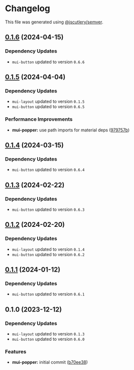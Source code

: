 # Changelog

This file was generated using [@jscutlery/semver](https://github.com/jscutlery/semver).

## [0.1.6](https://github.com/Availity/element/compare/@availity/mui-popper@0.1.5...@availity/mui-popper@0.1.6) (2024-04-15)

### Dependency Updates

* `mui-button` updated to version `0.6.6`
## [0.1.5](https://github.com/Availity/element/compare/@availity/mui-popper@0.1.4...@availity/mui-popper@0.1.5) (2024-04-04)

### Dependency Updates

* `mui-layout` updated to version `0.1.5`
* `mui-button` updated to version `0.6.5`

### Performance Improvements

* **mui-popper:** use path imports for material deps ([979757b](https://github.com/Availity/element/commit/979757b0d0fa3a8d18f20964336fadf1bf82f652))

## [0.1.4](https://github.com/Availity/element/compare/@availity/mui-popper@0.1.3...@availity/mui-popper@0.1.4) (2024-03-15)

### Dependency Updates

* `mui-button` updated to version `0.6.4`
## [0.1.3](https://github.com/Availity/element/compare/@availity/mui-popper@0.1.2...@availity/mui-popper@0.1.3) (2024-02-22)

### Dependency Updates

* `mui-button` updated to version `0.6.3`
## [0.1.2](https://github.com/Availity/element/compare/@availity/mui-popper@0.1.1...@availity/mui-popper@0.1.2) (2024-02-20)

### Dependency Updates

* `mui-layout` updated to version `0.1.4`
* `mui-button` updated to version `0.6.2`
## [0.1.1](https://github.com/Availity/element/compare/@availity/mui-popper@0.1.0...@availity/mui-popper@0.1.1) (2024-01-12)

### Dependency Updates

* `mui-button` updated to version `0.6.1`
## 0.1.0 (2023-12-12)

### Dependency Updates

* `mui-layout` updated to version `0.1.3`
* `mui-button` updated to version `0.6.0`

### Features

* **mui-popper:** initial commit ([b70ee38](https://github.com/Availity/element/commit/b70ee382304605f43480c48dee5855aada32f267))
